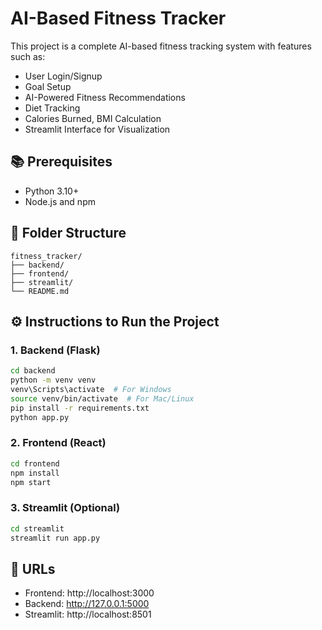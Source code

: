 # AI-Based Fitness Tracker

This project is a complete AI-based fitness tracking system with features such as:
- User Login/Signup
- Goal Setup
- AI-Powered Fitness Recommendations
- Diet Tracking
- Calories Burned, BMI Calculation
- Streamlit Interface for Visualization

## 📚 Prerequisites
- Python 3.10+
- Node.js and npm

## 📂 Folder Structure
```
fitness_tracker/
├── backend/
├── frontend/
├── streamlit/
└── README.md
```

## ⚙️ Instructions to Run the Project

### 1. Backend (Flask)
```bash
cd backend
python -m venv venv
venv\Scripts\activate  # For Windows
source venv/bin/activate  # For Mac/Linux
pip install -r requirements.txt
python app.py
```

### 2. Frontend (React)
```bash
cd frontend
npm install
npm start
```

### 3. Streamlit (Optional)
```bash
cd streamlit
streamlit run app.py
```

## 🚀 URLs
- Frontend: http://localhost:3000
- Backend: http://127.0.0.1:5000
- Streamlit: http://localhost:8501
